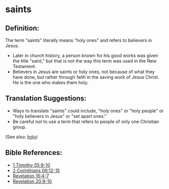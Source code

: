 # saints #

## Definition: ##

The term "saints" literally means "holy ones" and refers to believers in Jesus.

* Later in church history, a person known for his good works was given the title "saint," but that is not the way this term was used in the New Testament.
* Believers in Jesus are saints or holy ones, not because of what they have done, but rather through faith in the saving work of Jesus Christ. He is the one who makes them holy.

## Translation Suggestions: ##

* Ways to translate "saints" could include, "holy ones" or "holy people" or "holy believers in Jesus" or "set apart ones."
* Be careful not to use a term that refers to people of only one Christian group.

(See also: [holy](../kt/holy.md))

## Bible References: ##

* [1 Timothy 05:9-10](en/tn/1ti/help/05/09)
* [2 Corinthians 09:12-15](en/tn/2co/help/09/12)
* [Revelation 16:4-7](en/tn/rev/help/16/04)
* [Revelation 20:9-10](en/tn/rev/help/20/09)